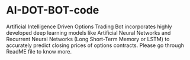# AI-DOT-BOT-code
Artificial Intelligence Driven Options Trading Bot incorporates highly developed deep learning models like Artificial Neural Networks and Recurrent Neural Networks (Long Short-Term Memory or LSTM) to accurately predict closing prices of options contracts. Please go through ReadME file to know more.
